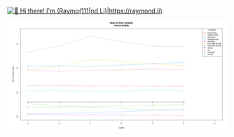 [<img src="https://raw.githubusercontent.com/Raymo111/Raymo111/master/intro.gif" alt="👋 Hi there! I'm (Raymo(111|nd Li)|https://raymond.li)" title="👋 Hi there! I'm (Raymo(111|nd Li)|https://raymond.li)"/>](https://raymond.li/)




<img align="center" alt="GIF" src="https://github.com/DJJamsran/images/blob/main/snp1.png" width="700"/>
